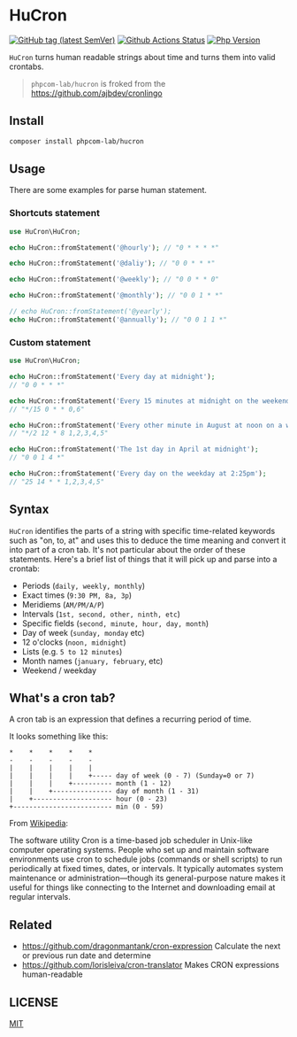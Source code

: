 # HuCron

[![GitHub tag (latest SemVer)](https://img.shields.io/github/tag/phpcom-lab/hucron)](https://github.com/phpcom-lab/hucron)
[![Github Actions Status](https://github.com/phpcom-lab/hucron/workflows/Unit-tests/badge.svg)](https://github.com/phpcom-lab/hucron/actions)
[![Php Version](https://img.shields.io/badge/php-%3E7.2.0-brightgreen.svg?maxAge=2592000)](https://packagist.org/packages/toolkit/sys-utils)

`HuCron` turns human readable strings about time and turns them into valid crontabs. 

> `phpcom-lab/hucron` is froked from the https://github.com/ajbdev/cronlingo

## Install

```bash
composer install phpcom-lab/hucron
```

## Usage

There are some examples for parse human statement.

### Shortcuts statement

```php
use HuCron\HuCron;

echo HuCron::fromStatement('@hourly'); // "0 * * * *"

echo HuCron::fromStatement('@daliy'); // "0 0 * * *"

echo HuCron::fromStatement('@weekly'); // "0 0 * * 0"

echo HuCron::fromStatement('@monthly'); // "0 0 1 * *"

// echo HuCron::fromStatement('@yearly');
echo HuCron::fromStatement('@annually'); // "0 0 1 1 *"
```

### Custom statement

```php
use HuCron\HuCron;

echo HuCron::fromStatement('Every day at midnight');
// "0 0 * * *"

echo HuCron::fromStatement('Every 15 minutes at midnight on the weekend');
// "*/15 0 * * 0,6"

echo HuCron::fromStatement('Every other minute in August at noon on a weekday');
// "*/2 12 * 8 1,2,3,4,5"

echo HuCron::fromStatement('The 1st day in April at midnight');
// "0 0 1 4 *"

echo HuCron::fromStatement('Every day on the weekday at 2:25pm');
// "25 14 * * 1,2,3,4,5"
```

## Syntax

`HuCron` identifies the parts of a string with specific time-related keywords such as "on, to, at" and uses this to deduce the time meaning and convert it into part of a cron tab.
It's not particular about the order of these statements.
Here's a brief list of things that it will pick up and parse into a crontab:

- Periods (`daily, weekly, monthly`)
- Exact times (`9:30 PM, 8a, 3p`)
- Meridiems (`AM/PM/A/P`)
- Intervals (`1st, second, other, ninth, etc`)
- Specific fields (`second, minute, hour, day, month`)
- Day of week (`sunday, monday` etc)
- 12 o'clocks (`noon, midnight`)
- Lists (e.g. `5 to 12 minutes`)
- Month names (`january, february`, etc)
- Weekend / weekday

## What's a cron tab?

A cron tab is an expression that defines a recurring period of time.

It looks something like this:

```text
*    *    *    *    *
-    -    -    -    -
|    |    |    |    |
|    |    |    |    +----- day of week (0 - 7) (Sunday=0 or 7)
|    |    |    +---------- month (1 - 12)
|    |    +--------------- day of month (1 - 31)
|    +-------------------- hour (0 - 23)
+------------------------- min (0 - 59)
```

From [Wikipedia](https://en.wikipedia.org/wiki/Cron):

The software utility Cron is a time-based job scheduler in Unix-like computer operating systems.
People who set up and maintain software environments use cron to schedule jobs (commands or shell scripts) to run periodically at fixed times, dates, or intervals.
It typically automates system maintenance or administration—though its general-purpose nature makes it useful for things like connecting to the Internet and downloading email at regular intervals.

## Related

- https://github.com/dragonmantank/cron-expression Calculate the next or previous run date and determine
- https://github.com/lorisleiva/cron-translator Makes CRON expressions human-readable

## LICENSE

[MIT](LICENSE)